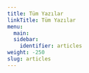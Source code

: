 ```yaml
---
title: Tüm Yazılar
linkTitle: Tüm Yazılar
menu:
  main:
  sidebar:
    identifier: articles
weight: -250
slug: articles
---
```

